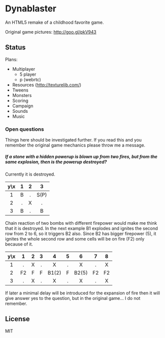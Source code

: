 # Dynablaster

An HTML5 remake of a childhood favorite game.

Original game pictures:
http://goo.gl/pkV943

## Status

Plans:

- Multiplayer
  - 5 player
  - p (webrtc)
- Resources (http://texturelib.com/)
- Tweens
- Monsters
- Scoring
- Campaign
- Sounds
- Music

### Open questions

Things here should be investigated further. If you read this and you remember the original game mechanics please throw me a message.

##### If a stone with a hidden powerup is blown up from two fires, but from the same explosion, then is the powerup destroyed?

Currently it is destroyed.

y\x| 1 | 2 | 3
:-:|:-:|:-:|:----:
 1 | B | . | S(P)
 2 | . | X | .
 3 | B | . | B

Chain reaction of two bombs with different firepower would make me think that it is destroyed. In the next example B1 explodes and ignites the second row from 2 to 6, so it triggers B2 also. Since B2 has bigger firepower (5), it ignites the whole second row and some cells will be on fire (F2) only because of it.

y\x| 1  | 2 | 3 | 4     | 5 | 6     | 7  | 8
:-:|:--:|:-:|:-:|:-----:|:-:|:-----:|:--:|:-:
 1 | .  | X | . | X     | . | X     | .  | X
 2 | F2 | F | F | B1(2) | F | B2(5) | F2 | F2
 3 | .  | X | . | X     | . | X     | .  | X

If later a minimal delay will be introduced for the expansion of fire then it will give answer yes to the question, but in the original game... I do not remember.

## License

MIT
